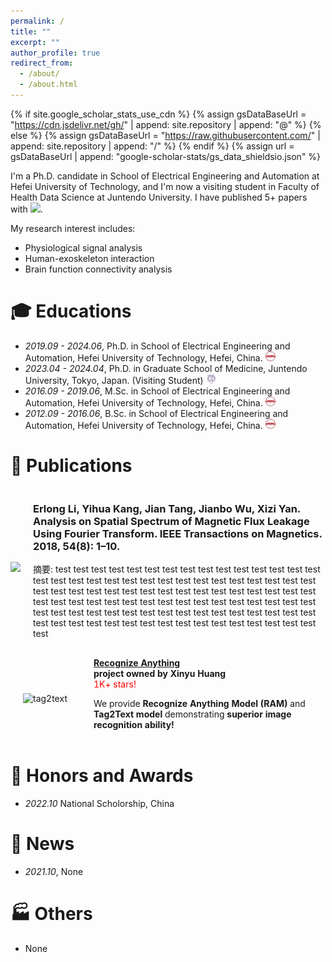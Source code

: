 ```yaml
---
permalink: /
title: ""
excerpt: ""
author_profile: true
redirect_from: 
  - /about/
  - /about.html
---
```


{% if site.google_scholar_stats_use_cdn %}
{% assign gsDataBaseUrl = "https://cdn.jsdelivr.net/gh/" | append: site.repository | append: "@" %}
{% else %}
{% assign gsDataBaseUrl = "https://raw.githubusercontent.com/" | append: site.repository | append: "/" %}
{% endif %}
{% assign url = gsDataBaseUrl | append: "google-scholar-stats/gs_data_shieldsio.json" %}

<span class='anchor' id='about-me'></span>

I'm a Ph.D. candidate in School of Electrical Engineering and Automation at Hefei University of Technology, and I'm now a visiting student in Faculty of Health Data Science at Juntendo University. I have published 5+ papers with 
 <a href='https://scholar.google.com/citations?user=WMkMTb4AAAAJ'><img src="https://img.shields.io/endpoint?url={{ url | url_encode }}&logo=Google%20Scholar&labelColor=f6f6f6&color=9cf&style=flat&label=citations"></a>.

My research interest includes: 
- Physiological signal analysis
- Human-exoskeleton interaction
- Brain function connectivity analysis


# 🎓 Educations 
- *2019.09 - 2024.06*, Ph.D. in School of Electrical Engineering and Automation, Hefei University of Technology, Hefei, China. <a href="https://en.hfut.edu.cn/"><img class="svg" src="/images/hfut.png" width="16pt"></a> 
- *2023.04 - 2024.04*, Ph.D. in Graduate School of Medicine, Juntendo University, Tokyo, Japan. (Visiting Student) <a href="https://en.juntendo.ac.jp/"><img class="svg" src="/images/juntendo.png" width="16pt"></a> 
- *2016.09 - 2019.06*, M.Sc. in School of Electrical Engineering and Automation, Hefei University of Technology, Hefei, China. <a href="https://en.hfut.edu.cn/"><img class="svg" src="/images/hfut.png" width="16pt"></a> 
- *2012.09 - 2016.06*, B.Sc. in School of Electrical Engineering and Automation, Hefei University of Technology, Hefei, China. <a href="https://en.hfut.edu.cn/"><img class="svg" src="/images/hfut.png" width="16pt"></a> 

 
# 📝 Publications 
<div style="display: flex; align-items: stretch;">
    <div style="flex: 0 0 auto; align-self: center;">
        <img src="images/ijaem2020.svg" style="height: 100%;">
    </div>
    <div style="flex: 1; padding-left: 20px;">
        <h3>Erlong Li, Yihua Kang, Jian Tang, Jianbo Wu, Xizi Yan. Analysis on Spatial Spectrum of Magnetic Flux Leakage Using Fourier Transform. IEEE Transactions on Magnetics. 2018, 54(8): 1–10.</h3>
        <p>摘要: test test test test test test test test test test test test   test test test test test test   test test test test test test   test test test test test test   test test test test test test   test test test test test test   test test test test test test test test test test test test test test test test test test   test test test test test test   test test test test test test   test test test test test test   test test test test test test   test test test test test test   test test test test test test</p>
    </div>
</div>


<table style="width:100%;border:0px;border-spacing:0px;border-collapse:separate;margin-right:auto;margin-left:auto;">
  <tbody>
    <tr>
      <td style="padding:20px;width:25%;vertical-align:middle">
        <img src="images/ijaem2020.svg" alt="tag2text" width="190" height="110">
      </td>
      <td width="75%" valign="middle">
        <a href="https://github.com/xinyu1205/recognize-anything">
          <span style="font-weight: bold;">Recognize Anything</span>
        </a>
        <br>
        <strong>project owned by Xinyu Huang</strong>
        <br>
        <span style="color: red;">1K+ stars!</span>
        <p>We provide <strong>Recognize Anything Model (RAM)</strong> and <strong>Tag2Text model</strong> demonstrating <strong>superior image recognition ability!</strong></p>
      </td>
    </tr>
  </tbody>
</table>



# 🏅 Honors and Awards
- *2022.10*  National Scholorship, China


# 💬 News
- *2021.10*, None


# 🏭 Others
- None
  
